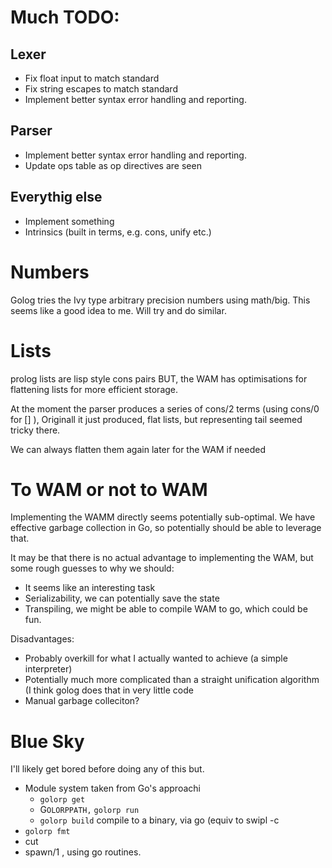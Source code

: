 # Much TODO:

## Lexer

- Fix float input to match standard
- Fix string escapes to match standard
- Implement better syntax error handling and reporting.

## Parser

- Implement better syntax error handling and reporting.
- Update ops table as op directives are seen

## Everythig else

- Implement something
- Intrinsics (built in terms, e.g. cons, unify etc.)

# Numbers

Golog tries the Ivy type arbitrary precision numbers using math/big.
This seems like a good idea to me. Will try and do similar.

# Lists

prolog lists are lisp style cons pairs BUT, the WAM has optimisations
for flattening lists for more efficient storage.

At the moment the parser produces a series of cons/2 terms (using
cons/0 for [] ), Originall it just produced, flat lists, but representing
tail seemed tricky there.

We can always flatten them again later for the WAM if needed

# To WAM or not to WAM

Implementing the WAMM directly seems potentially sub-optimal.
We have effective garbage collection in Go, so potentially
should be able to leverage that.

It may be that there is no actual advantage to implementing
the WAM, but some rough guesses to why we should:

- It seems like an interesting task
- Serializability, we can potentially save the state
- Transpiling, we might be able to compile WAM to go, which
  could be fun.

Disadvantages:

- Probably overkill for what I actually wanted to achieve (a simple
  interpreter)
- Potentially much more complicated than a straight unification
  algorithm (I think golog does that in very little code
- Manual garbage colleciton?

# Blue Sky

I'll likely get bored before doing any of this but.

- Module system taken from Go's approachi
  - `golorp get`
  - G`OLORPPATH,` `golorp run`
  - `golorp build` compile to a binary, via go (equiv to swipl -c
- `golorp fmt`
- cut
- spawn/1 , using go routines.
